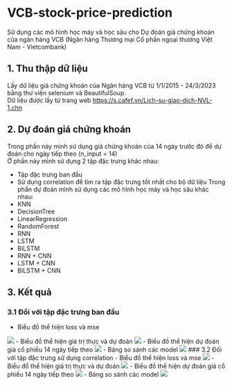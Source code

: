 # VCB-stock-price-prediction
Sử dụng các mô hình học máy và học sâu cho Dự đoán giá chứng khoán của ngân hàng VCB (Ngân hàng Thương mại Cổ phần ngoại thương Việt Nam - Vietcombank)
## 1. Thu thập dữ liệu
Lấy dữ liệu giá chứng khoán của Ngân hàng VCB từ 1/1/2015 - 24/3/2023 bằng thư viện selenium và BeautifulSoup.  
Dữ liệu được lấy từ trang web https://s.cafef.vn/Lich-su-giao-dich-NVL-1.chn  
## 2. Dự đoán giá chứng khoán
Trong phần này mình sử dụng giá chứng khoán của 14 ngày trước đó để dự đoán cho ngày tiếp theo (n_input = 14)  
Ở phần này mình sử dụng 2 tập đặc trưng khác nhau:  
- Tập đặc trưng ban đầu
- Sử dụng correlation để tìm ra tập đặc trưng tốt nhất cho bộ dữ liệu 
Trong phần dự đoán mình sử dụng các mô hình học máy và học sâu khác nhau:
- KNN
- DecisionTree
- LinearRegression
- RandomForest
- RNN
- LSTM
- BiLSTM
- RNN + CNN
- LSTM + CNN
- BiLSTM + CNN
## 3. Kết quả
### 3.1 Đối với tập đặc trưng ban đầu
- Biểu đồ thể hiện loss và mse
<image src='img/loss, mse.png'>
- Biểu đồ thể hiện giá trị thực và dự đoán
<image src='img/y_true, y_pred.png'>
- Biểu đồ thể hiện dự đoán giá cổ phiếu 14 ngày tiếp theo
<image src='img/predict_future.png'>
- Bảng so sánh các model
<image src='img/compare.PNG'>
### 3.2 Đối với tập đặc trưng sử dụng correlation
- Biểu đồ thể hiện loss và mse
<image src='img/loss, mse 2.png'>
- Biểu đồ thể hiện giá trị thực và dự đoán
<image src='img/y_true, y_pred 2.png'>
- Biểu đồ thể hiện dự đoán giá cổ phiếu 14 ngày tiếp theo
<image src='img/predict_future 2.png'>
- Bảng so sánh các model
<image src='img/compare 2.PNG'>
